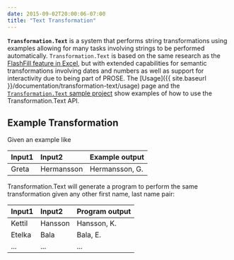 ```yaml
---
date: 2015-09-02T20:00:06-07:00
title: "Text Transformation"
---
```


**`Transformation.Text`** is a system that performs string transformations using examples
allowing for many tasks involving strings to be performed automatically.
`Transformation.Text` is based on the same research as the
[FlashFill feature in Excel](http://research.microsoft.com/en-us/um/people/sumitg/flashfill.html),
but with extended capabilities for semantic transformations involving dates
and numbers as well as support for interactivity due to being part of PROSE.
The [Usage]({{ site.baseurl }}/documentation/transformation-text/usage) page and the
[`Transformation.Text` sample project](https://github.com/Microsoft/prose/tree/master/Transformation.Text) show examples of how to use the
Transformation.Text API.


Example Transformation
----------------------

Given an example like

|Input1 | Input2     | Example output |
|:------|:-----------|:---------------|
| Greta | Hermansson | Hermansson, G. |

Transformation.Text will generate a program to perform the same
transformation given any other first name, last name pair:

|Input1  | Input2   | Program output |
|:-------|:---------|:---------------|
| Kettil | Hansson  | Hansson, K.    |
| Etelka | Bala     | Bala, E.       |
| ...    | ...      | ...            |
